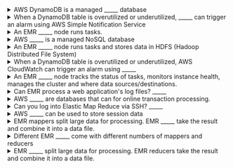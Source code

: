 <details>
	<summary>
		AWS DynamoDB is a managed _____ database
	</summary>
		NoSQL
</details>

<details>
	<summary>
		When a DynamoDB table is overutilized or underutilized, _____ can trigger an alarm using AWS Simple Notification Service
	</summary>
		AWS CloudWatch
</details>

<details>
	<summary>
		An EMR _____ node runs tasks.
	</summary>
		task
</details>

<details>
	<summary>
		AWS _____ is a managed NoSQL database
	</summary>
		DynamoDB
</details>

<details>
	<summary>
		An EMR _____ node runs tasks and stores data in HDFS (Hadoop Distributed File System)
	</summary>
		Core
</details>

<details>
	<summary>
		When a DynamoDB table is overutilized or underutilized, AWS CloudWatch can trigger an alarm using _____
	</summary>
		AWS Simple Notification Service
</details>

<details>
	<summary>
		An EMR _____ node tracks the status of tasks, monitors instance health, manages the cluster and where data sources/destinations.
	</summary>
		Main
</details>

<details>
	<summary>
		Can EMR process a web application's log files? _____
	</summary>
		Yes
</details>

<details>
	<summary>
		AWS _____ are databases that can for online transaction processing.
	</summary>
		RDS and DynamoDB
</details>

<details>
	<summary>
		Can you log into Elastic Map Reduce via SSH? _____
	</summary>
		Yes
</details>

<details>
	<summary>
		AWS _____ can be used to store session data
	</summary>
		RDS, DynamoDB or Elasticache
</details>

<details>
	<summary>
		EMR mappers split large data for processing. EMR _____ take the result and combine it into a data file.
	</summary>
		reducers
</details>

<details>
	<summary>
		Different EMR _____ come with different numbers of mappers and reducers
	</summary>
		instance types
</details>

<details>
	<summary>
		EMR _____ split large data for processing. EMR reducers take the result and combine it into a data file.
	</summary>
		mappers
</details>

